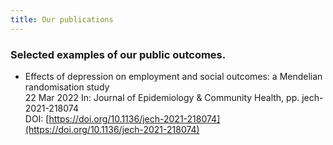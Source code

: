 ```yaml
---
title: Our publications
---
```



### Selected examples of our public outcomes.

-  Effects of depression on employment and social outcomes: a Mendelian randomisation study  
22 Mar 2022 In: Journal of Epidemiology & Community Health, pp. jech-2021-218074  
DOI: [https://doi.org/10.1136/jech-2021-218074](https://doi.org/10.1136/jech-2021-218074)  

